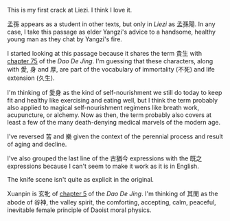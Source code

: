 This is my first crack at Liezi.
I think I love it.

孟孫 appears as a student
in other texts,
but only in _Liezi_ as 孟孫陽.
In any case,
I take this passage as
elder Yangzi's advice
to a handsome,
healthy young man
as they chat
by Yangzi's fire.

I started looking at this passage
because it shares the term 貴生
with [chapter 75](/studies/75)
of the _Dao De Jing_.
I'm guessing that these characters,
along with 愛, 身 and 厚,
are part of the vocabulary of
immortality (不死)
and life extension (久生).

I'm thinking of 愛身
as the kind of self-nourishment
we still do today
to keep fit and healthy
like exercising and eating well,
but I think the term
probably also applied to
magical self-nourishment regimens
like breath work,
acupuncture,
or alchemy.
Now as then,
the term probably also covers
at least a few of the many
death-denying
medical marvels
of the modern age.

I've reversed 苦 and 樂
given the context
of the perennial process and result
of aging and decline.

I've also grouped
the last line
of the 古猶今 expressions
with the 既之 expressions
because I can't seem to make
it work as it is
in English.

The knife scene
isn't quite as explicit
in the original.

Xuanpin is 玄牝 of
[chapter 5](/studies/5)
of the _Dao De Jing_.
I'm thinking of 其閒
as the abode of 谷神,
the valley spirit,
the comforting,
accepting,
calm,
peaceful,
inevitable
female principle
of Daoist moral physics.
